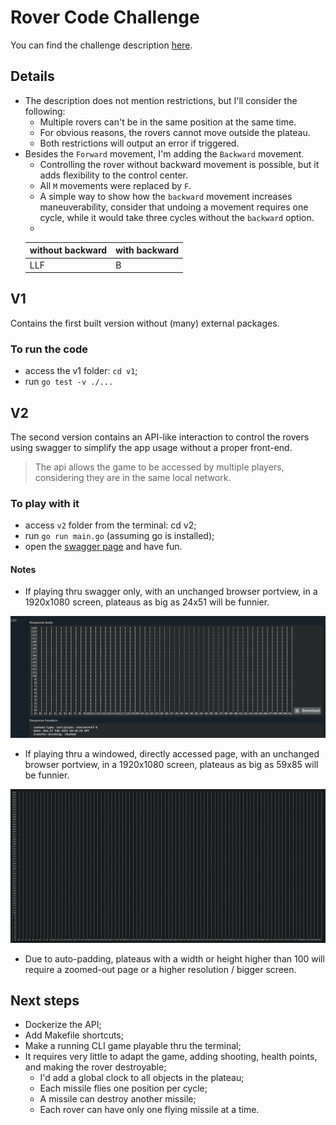 # Rover Code Challenge

You can find the challenge description [here](./DESCRIPTION.md).

## Details

- The description does not mention restrictions, but I'll consider the following:
  - Multiple rovers can't be in the same position at the same time.
  - For obvious reasons, the rovers cannot move outside the plateau.
  - Both restrictions will output an error if triggered.
- Besides the `Forward` movement, I'm adding the `Backward` movement.
  - Controlling the rover without backward movement is possible, but it adds flexibility to the control center.
  - All `M` movements were replaced by `F`.
  - A simple way to show how the `backward` movement increases maneuverability, consider that undoing a movement requires one cycle, while it would take three cycles without the `backward` option.
  -
  |without backward| with backward|
  |---|---|
  |LLF| B |

## V1

Contains the first built version without (many) external packages.

### To run the code

- access the v1 folder: `cd v1`;
- run `go test -v ./...`

## V2

The second version contains an API-like interaction to control the rovers using swagger to simplify the app usage without a proper front-end.
> The api allows the game to be accessed by multiple players, considering they are in the same local network.

### To play with it

- access `v2` folder from the terminal: cd v2;
- run `go run main.go` (assuming go is installed);
- open the [swagger page](http://localhost:8080/swagger/index.html) and have fun.

#### Notes

- If playing thru swagger only, with an unchanged browser portview, in a 1920x1080 screen, plateaus as big as 24x51 will be funnier.

<p align="center">
  <img src="./assets/swagger-ui.png" />
</p>

- If playing thru a windowed, directly accessed page, with an unchanged browser portview, in a 1920x1080 screen, plateaus as big as 59x85 will be funnier.

<p align="center">
  <img src="./assets/no-ui.png" />
</p>

- Due to auto-padding, plateaus with a width or height higher than 100 will require a zoomed-out page or a higher resolution / bigger screen.

## Next steps

- Dockerize the API;
- Add Makefile shortcuts;
- Make a running CLI game playable thru the terminal;
- It requires very little to adapt the game, adding shooting, health points, and making the rover destroyable;
  - I'd add a global clock to all objects in the plateau;
  - Each missile flies one position per cycle;
  - A missile can destroy another missile;
  - Each rover can have only one flying missile at a time.
